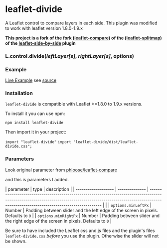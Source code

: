 # leaflet-divide

A Leaflet control to compare layers in each side. This plugin was modified to work with leaflet version 1.8.0-1.9.x

**This project is a fork of the fork ([leaflet-compare](https://github.com/phloose/leaflet-compare)) of the ([leaflet-splitmap](https://github.com/QuantStack/leaflet-splitmap)) of the [leaflet-side-by-side](https://github.com/digidem/leaflet-side-by-side) plugin**

### L.control.divide(_leftLayer[s]_, _rightLayer[s]_, options)

### Example

[Live Example](https://gimleng.github.io/leaflet-divide/) see [source](index.html)

### Installation

`leaflet-divide` is compatible with Leaflet >=1.8.0 to 1.9.x versions.

To install it you can use npm:

`npm install leaflet-divide`

Then import it in your project:

`import "leaflet-divide"`
`import "leaflet-divide/dist/leaflet-divide.css";`

### Parameters

Look original parameter from [phloose/leaflet-compare](https://github.com/phloose/leaflet-compare)

and this is parameters I added.

| parameter | type | description |
| ------------------- | -------------- | ------------------------------------------------------------------------------------------------------------------------------------------------------------------------------------------------------------------ | |
| `options.minLeftPx` | Number | Padding between slider and the left edge of the screen in pixels. Defaults to `0` |
| `options.minRightPx` | Number | Padding between slider and the right edge of the screen in pixels. Defaults to `0` |

Be sure to have included the Leaflet css and js files and the plugin's files `leaflet-divide.css` _before_ you use the plugin. Otherwise the slider will not be shown.
